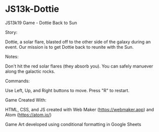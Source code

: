# JS13k-Dottie
JS13k19 Game - Dottie Back to Sun

Story:
  
  Dottie, a solar flare, blasted off to the other side of the galaxy during an event. Our mission is to get Dottie back to reunite with the Sun.

Notes:
  
  Don't hit the red solar flares (they absorb you). You can safely manuever along the galactic rocks.

Commands:
  
  Use Left, Up, and Right buttons to move. Press "R" to restart.

Game Created With:

  HTML, CSS, and JS created with Web Maker (https://webmaker.app) and Atom (https://atom.io/)
  
  Game Art developed using conditional formatting in Google Sheets
